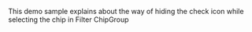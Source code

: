 This demo sample explains about the way of hiding the check icon while selecting the chip in Filter ChipGroup
